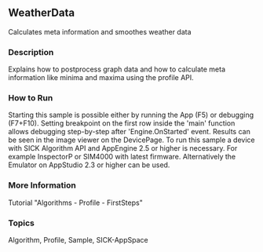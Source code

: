 ## WeatherData
Calculates meta information and smoothes weather data
### Description
Explains how to postprocess graph data and how to calculate meta information
like minima and maxima using the profile API.
### How to Run
Starting this sample is possible either by running the App (F5) or
debugging (F7+F10). Setting breakpoint on the first row inside the 'main'
function allows debugging step-by-step after 'Engine.OnStarted' event.
Results can be seen in the image viewer on the DevicePage.
To run this sample a device with SICK Algorithm API and AppEngine 2.5 or higher is necessary.
For example InspectorP or SIM4000 with latest firmware. Alternatively the
Emulator on AppStudio 2.3 or higher can be used.
### More Information
Tutorial "Algorithms - Profile - FirstSteps"

### Topics
Algorithm, Profile, Sample, SICK-AppSpace
